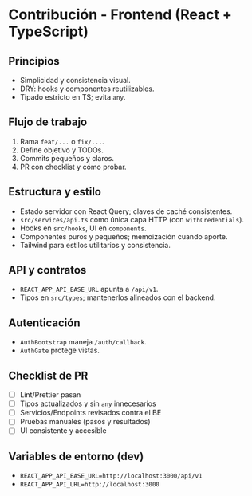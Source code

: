 # Contribución - Frontend (React + TypeScript)

## Principios
- Simplicidad y consistencia visual.
- DRY: hooks y componentes reutilizables.
- Tipado estricto en TS; evita `any`.

## Flujo de trabajo
1. Rama `feat/...` o `fix/...`.
2. Define objetivo y TODOs.
3. Commits pequeños y claros.
4. PR con checklist y cómo probar.

## Estructura y estilo
- Estado servidor con React Query; claves de caché consistentes.
- `src/services/api.ts` como única capa HTTP (con `withCredentials`).
- Hooks en `src/hooks`, UI en `components`.
- Componentes puros y pequeños; memoización cuando aporte.
- Tailwind para estilos utilitarios y consistencia.

## API y contratos
- `REACT_APP_API_BASE_URL` apunta a `/api/v1`.
- Tipos en `src/types`; mantenerlos alineados con el backend.

## Autenticación
- `AuthBootstrap` maneja `/auth/callback`.
- `AuthGate` protege vistas.

## Checklist de PR
- [ ] Lint/Prettier pasan
- [ ] Tipos actualizados y sin `any` innecesarios
- [ ] Servicios/Endpoints revisados contra el BE
- [ ] Pruebas manuales (pasos y resultados)
- [ ] UI consistente y accesible

## Variables de entorno (dev)
- `REACT_APP_API_BASE_URL=http://localhost:3000/api/v1`
- `REACT_APP_API_URL=http://localhost:3000`
